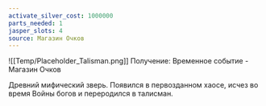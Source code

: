 ```yaml
---
activate_silver_cost: 1000000
parts_needed: 1
jasper_slots: 4
source: Магазин Очков
---
```

![[Temp/Placeholder_Talisman.png]]
Получение: Временное событие - Магазин Очков

Древний мифический зверь. Появился в первозданном хаосе, исчез во время Войны богов и переродился в талисман.
